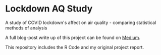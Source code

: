 # Lockdown AQ Study
A study of COVID lockdown's affect on air quality - comparing statistical methods of analysis

A full blog-post write up of this project can be found on [Medium](https://medium.com/@michalshaffer_25047/how-covid-lockdowns-affected-air-quality-in-the-worlds-biggest-cities-comparing-three-methods-35f239f9e8f5).

This repository includes the R Code and my original project report.

